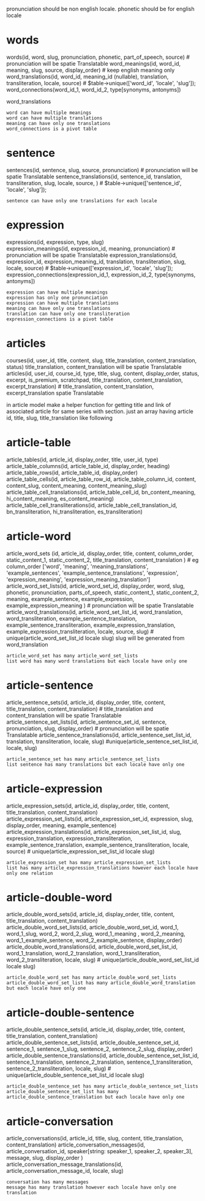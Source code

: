 
pronunciation should be non english locale.
phonetic should be for english locale

# words
words(id, word, slug, pronunciation, phonetic, part_of_speech, source)   # pronunciation will be spatie Translatable
word_meanings(id, word_id, meaning, slug, source, display_order)   # keep english meaning only
word_translations(id, word_id, meaning_id (nullable), translation, transliteration, locale, source) # $table->unique(['word_id', 'locale', 'slug']);
word_connections(word_id_1, word_id_2, type[synonyms, antonyms])  

word_translations

```relation
word can have multiple meanings
word can have multiple translations
meaning can have only one translations
word_connections is a pivot table
````

# sentence
sentences(id, sentence, slug, source, pronunciation) # pronunciation will be spatie Translatable
sentence_translations(id, sentence_id, translation, transliteration,  slug, locale, source, )  # $table->unique(['sentence_id', 'locale', 'slug']); 

```relation
sentence can have only one translations for each locale
```

# expression
expressions(id, expression, type, slug)  
expression_meanings(id, expression_id, meaning, pronunciation)   # pronunciation will be spatie Translatable
expression_translations(id, expression_id, expression_meaning_id, translation, transliteration, slug, locale, source)  # $table->unique(['expression_id', 'locale', 'slug']);
expression_connections(expression_id_1, expression_id_2, type[synonyms, antonyms])  

```relation
expression can have multiple meanings
expression has only one pronunciation
expression can have multiple translations
meaning can have only one translations
translation can have only one transliteration
expression_connections is a pivot table
````

# articles
courses(id, user_id, title, content, slug, title_translation, content_translation, status)   title_translation, content_translation will be spatie Translatable
articles(id, user_id, course_id, type, title, slug, content, display_order, status, excerpt, is_premium, scratchpad, title_translation, content_translation, excerpt_translation)  # title_translation, content_translation, excerpt_translation spatie Translatable

in article model make a helper function for getting title and link of associated article for same series with section. just an array having article id, title, slug, title_translation
like following



# article-table
article_tables(id, article_id, display_order, title, user_id, type)  
article_table_columns(id, article_table_id, display_order, heading)  
article_table_rows(id, article_table_id, display_order)  
article_table_cells(id, article_table_row_id, article_table_column_id, content, content_slug, content_meaning, content_meaning_slug)  
article_table_cell_translations(id, article_table_cell_id, bn_content_meaning, hi_content_meaning, es_content_meaning)  
article_table_cell_transliterations(id, article_table_cell_translation_id, bn_transliteration, hi_transliteration, es_transliteration)


# article-word
article_word_sets (id, article_id, display_order, title, content, column_order, static_content_1, static_content_2, title_translation, content_translation ) # eg column_order ['word', 'meaning', 'meaning_translations', 'example_sentences', 'example_sentence_translations', 'expression', 'expression_meaning', 'expression_meaning_translation']
article_word_set_lists(id, article_word_set_id, display_order, word, slug, phonetic, pronunciation, parts_of_speech, static_content_1, static_content_2, meaning, example_sentence, example_expression, example_expression_meaning ) # pronunciation will be spatie Translatable  
article_word_translations(id, article_word_set_list_id, word_translation, word_transliteration, example_sentence_translation, example_sentence_transliteration, example_expression_translation, example_expression_transliteration, locale, source, slug) # unique(article_word_set_list_id locale slug)  slug will be generated from word_translation




```relation
article_word_set has many article_word_set_lists
list word has many word translations but each locale have only one
````

# article-sentence
article_sentence_sets(id, article_id, display_order, title, content, title_translation, content_translation) # title_translation and content_translation will be spatie Translatable  
article_sentence_set_lists(id, article_sentence_set_id, sentence, pronunciation, slug, display_order)  # pronunciation will be spatie Translatable 
article_sentence_translations(id, article_sentence_set_list_id, translation, transliteration, locale, slug)  #unique(article_sentence_set_list_id, locale, slug)

```relation
article_sentence_set has many article_sentence_set_lists
list sentence has many translations but each locale have only one
````





# article-expression
article_expression_sets(id, article_id, display_order, title, content, title_translation, content_translation)  
article_expression_set_lists(id, article_expression_set_id, expression, slug, display_order, meaning, example_sentence)  
article_expression_translations(id, article_expression_set_list_id, slug, expression_translation, expression_transliteration, example_sentence_translation, example_sentence_transliteration, locale, source) # unique(article_expression_set_list_id locale slug)

```relation
article_expression_set has many article_expression_set_lists
list has many article_expression_translations however each locale have only one relation
````


# article-double-word
article_double_word_sets(id, article_id, display_order, title, content, title_translation, content_translation)  
article_double_word_set_lists(id, article_double_word_set_id, word_1, word_1_slug, word_2, word_2_slug, word_1_meaning
, word_2_meaning, word_1_example_sentence, word_2_example_sentence, display_order)  
article_double_word_translations(id, article_double_word_set_list_id, word_1_translation, word_2_translation, word_1_transliteration, word_2_transliteration, locale, slug) # unique(article_double_word_set_list_id locale slug)

```relation
article_double_word_set has many article_double_word_set_lists
article_double_word_set_list has many article_double_word_translation but each locale have only one
````




# article-double-sentence
article_double_sentence_sets(id, article_id, display_order, title, content, title_translation, content_translation)  
article_double_sentence_set_lists(id, article_double_sentence_set_id, sentence_1, sentence_1_slug, sentence_2, sentence_2_slug, display_order)  
article_double_sentence_translations(id, article_double_sentence_set_list_id, sentence_1_translation, sentence_2_translation, sentence_1_transliteration, sentence_2_transliteration, locale, slug) # unique(article_double_sentence_set_list_id locale slug)

```relation
article_double_sentence_set has many article_double_sentence_set_lists
article_double_sentence_set_list has many article_double_sentence_translation but each locale have only one
````



# article-conversation
article_conversations(id, article_id, title, slug, content, title_translation, content_translation)
article_conversation_messages(id, article_conversation_id, speaker[string: speaker_1, speaker_2, speaker_3], message, slug, display_order )
article_conversation_message_translations(id, article_conversation_message_id, locale, slug)

```relation
conversation has many messages
message has many translation however each locale have only one translation
```














